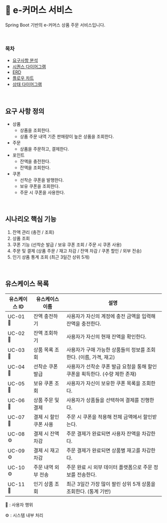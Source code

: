 # 🛒 e-커머스 서비스

Spring Boot 기반의 e-커머스 상품 주문 서비스입니다.

<br/>

### 목차

- [요구사항 분석](01_requirements.md)
- [시퀀스 다이어그램](02_sequence_diagram.md)
- [ERD](03_entity_relationship_diagram.md)
- [플로우 차트](04_flow_chart.md)
- [상태 다이어그램](05_state_diagram.md)

<br/>

## 요구 사항 정의

- 상품
    - 상품을 조회한다.
    - 상품 주문 내역 기준 판매량이 높은 상품을 조회한다.
- 주문
    - 상품을 주문하고, 결제한다.
- 포인트
    - 잔액을 충전한다.
    - 잔액을 조회한다.
- 쿠폰
    - 선착순 쿠폰을 발행한다.
    - 보유 쿠폰을 조회한다.
    - 주문 시 쿠폰을 사용한다.

<br/>

## 시나리오 핵심 기능

1. 잔액 관리 (충전 / 조회)
2. 상품 조회
3. 쿠폰 기능 (선착순 발급 / 보유 쿠폰 조회 / 주문 시 쿠폰 사용)
4. 주문 및 결제 (상품 주문 / 재고 차감 / 잔액 차감 / 쿠폰 할인 / 외부 전송)
5. 인기 상품 통계 조회 (최근 3일간 상위 5개)

<br/>

## 유스케이스 목록

유스케이스 ID | 유스케이스 이름 | 설명
-- | -- | --
UC-01 🙍 | 잔액 충전하기 | 사용자가 자신의 계정에 충전 금액을 입력해 잔액을 충전한다.
UC-02 🙍 | 잔액 조회하기 | 사용자가 자신의 현재 잔액을 확인한다.
UC-03 🙍 | 상품 목록 조회 | 사용자가 구매 가능한 상품들의 정보를 조회한다. (이름, 가격, 재고)
UC-04 🙍 | 선착순 쿠폰 발급 | 사용자가 선착순 쿠폰 발급 요청을 통해 할인 쿠폰을 획득한다. (수량 제한 존재) |   |  
UC-05 🙍 | 보유 쿠폰 조회 | 사용자가 자신이 보유한 쿠폰 목록을 조회한다.
UC-06 🙍 | 상품 주문 및 결제 | 사용자가 상품들을 선택하여 결제를 진행한다.
UC-07 🙍 | 결제 시 할인 쿠폰 사용 | 주문 시 쿠폰을 적용해 전체 금액에서 할인받는다.
UC-08 ⚙️ | 결제 시 잔액 차감 | 주문 결제가 완료되면 사용자 잔액을 차감한다.
UC-09 ⚙️ | 결제 시 재고 차감 | 주문 결제가 완료되면 상품별 재고를 차감한다.
UC-10 ⚙️ | 주문 내역 외부 전송 | 주문 완료 시 외부 데이터 플랫폼으로 주문 정보를 전송한다.
UC-11 🙍 | 인기 상품 조회 | 최근 3일간 가장 많이 팔린 상위 5개 상품을 조회한다. (통계 기반)


🙍 : 사용자 행위

⚙️ : 시스템 내부 처리